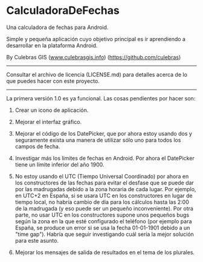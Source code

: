 CalculadoraDeFechas
===================

Una calculadora de fechas para Android.

Simple y pequeña aplicación cuyo objetivo principal es ir aprendiendo a desarrollar en la
plataforma Android.

By Culebras GIS (www.culebrasgis.info) (https://github.com/culebras)

_____________________________________________

Consultar el archivo de licencia (LICENSE.md) para detalles acerca de lo que puedes hacer con
este proyecto.
_____________________________________________

La primera versión 1.0 es ya funcional. Las cosas pendientes por hacer son:

1. Crear un icono de aplicación.

2. Mejorar el interfaz gráfico.

3. Mejorar el código de los DatePicker, que por ahora estoy usando dos y seguramente exista una
manera de utilizar sólo uno para todos los campos de fecha.

4. Investigar más los límites de fechas en Android. Por ahora el DatePicker tiene un límite
inferior del año 1900.

5. No estoy usando el UTC (Tiempo Universal Coordinado) por ahora en los constructores de las
fechas para evitar el desfase que se puede dar por las madrugadas debido a la zona horaria de cada
lugar. Por ejemplo, en UTC+2 en España, si se usara UTC en los constructores en lugar de tiempo
local, no habría cambio de día para los cálculos hasta las 2:00 de la madrugada (y eso puede ser
un pequeño inconveniente). Por otra parte, no usar UTC en los constructores supone unos pequeños
bugs según la zona en la que esté configurado el teléfono (por ejemplo para España, se produce un
error si se usa la fecha 01-01-1901 debido a un "time gap"). Habría que seguir investigando cuál
sería la mejor solución para este asunto.

6. Mejorar los mensajes de salida de resultados en el tema de los plurales.
